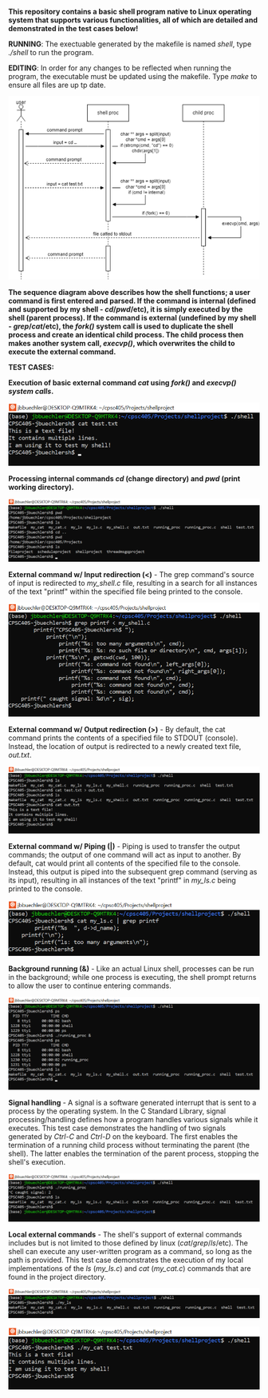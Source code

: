 **This repository contains a basic shell program native to Linux operating system
that supports various functionalities, all of which are detailed and demonstrated
in the test cases below!**

**RUNNING**: The exectuable generated by the makefile is named *shell*, type *./shell* to run the program.

**EDITING**: In order for any changes to be reflected when running the program, the executable must be updated using the makefile. Type *make* to ensure all files are up tp date.

![img1](./images/LLdiag.drawio.png)

**The sequence diagram above describes how the shell functions; a user command is 
first entered and parsed. If the command is internal (defined and supported
by my shell - *cd*/*pwd*/etc), it is simply executed by the shell (parent process). 
If the command is external (undefined by my shell - *grep*/*cat*/etc), the *fork()* system
call is used to duplicate the shell process and create an identical child process. The child
process then makes another system call, *execvp()*, which overwrites the child to execute
the external command.**

**TEST CASES:**

**Execution of basic external command *cat* using *fork()* and *execvp() system calls*.**

![img1](./images/forkandexec.png)

**Processing internal commands *cd* (change directory) and *pwd* (print working directory).**

![img1](./images/cdandpwd.png)

**External command w/ Input redirection (<)** - The grep command's source of input is redirected to *my_shell.c*
file, resulting in a search for all instances of the text "printf" within the specified 
file being printed to the console.

![img1](./images/inputredir.png)

**External command w/ Output redirection (>)** - By default, the cat command prints the contents of a specified file
to STDOUT (console). Instead, the location of output is redirected to a newly created text file, *out.txt*.

![img1](./images/outputredir.png)

**External command w/ Piping (|)** - Piping is used to transfer the output commands; the output of one command will
act as input to another. By default, cat would print all contents of the specified file to the console. Instead,
this output is piped into the subsequent grep command (serving as its input), resulting in all instances
of the text "printf" in *my_ls.c* being printed to the console.

![img1](./images/pipecmds.png)

**Background running (&)** - Like an actual Linux shell, processes can be run in the background; while one process is executing, the shell prompt returns to allow the user to continue entering commands.

![img1](./images/bckgrndrun.png)

**Signal handling** - A signal is a software generated interrupt that is sent to a process by the operating system. In the C Standard Library, signal processing/handling defines how a program handles various signals while it executes. This test case demonstrates the handling of two signals generated
by *Ctrl-C* and *Ctrl-D* on the keyboard. The first enables the termination of a running child process without terminating the parent (the shell). The latter enables the termination of the parent process, stopping the shell's execution.

![img1](./images/signals.png)

**Local external commands** - The shell's support of external commands includes but is not limited to those defined by linux (*cat*/*grep*/*ls*/etc). The shell can execute any user-written program as a command, so long as the path is provided. This test case demonstrates the execution of my local implementations of the *ls* (*my_ls.c*) and *cat* (*my_cat.c*) commands that are found in the project directory.

![img1](./images/localls.png)

![img1](./images/localcat.png)
